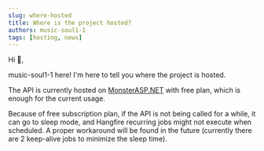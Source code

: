 ```yaml
---
slug: where-hosted
title: Where is the project hosted?
authors: music-soul1-1
tags: [hosting, news]
---
```


Hi 👋,

music-soul1-1 here! I'm here to tell you where the project is hosted.

The API is currently hosted on [MonsterASP.NET](https://www.monsterasp.net/) with free plan, which is enough for the current usage.

Because of free subscription plan, if the API is not being called for a while, it can go to sleep mode, 
and Hangfire recurring jobs might not execute when scheduled. A proper workaround will be found in the future 
(currently there are 2 keep-alive jobs to minimize the sleep time).
